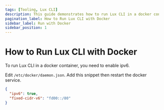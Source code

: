 ```yaml
---
tags: [Tooling, Lux CLI]
description: This guide demonstrates how to run Lux CLI in a docker container. 
pagination_label: How to Run Lux CLI with Docker
sidebar_label: Run with Docker
sidebar_position: 1
---
```


# How to Run Lux CLI with Docker

To run Lux CLI in a docker container, you need to enable ipv6.

Edit `/etc/docker/daemon.json`. Add this snippet then restart the docker service.

```json
{
  "ipv6": true,
  "fixed-cidr-v6": "fd00::/80"
}
```
